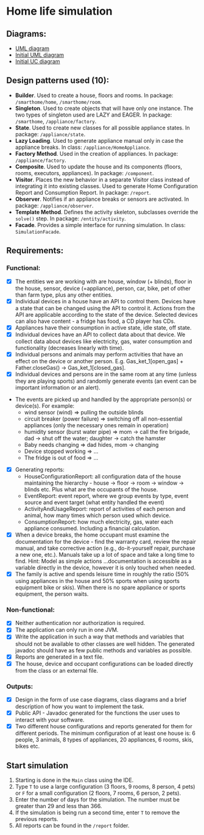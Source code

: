 # Home life simulation

## Diagrams:
- [UML diagram](diagram/uml_final.pdf)
- [Initial UML diagram](diagram/uml_v1.pdf)
- [Initial UC diagram](diagram/uc_v1.pdf)

## Design patterns used (10):
- **Builder**. Used to create a house, floors and rooms. In package: `/smarthome/home`, `/smarthome/room`.
- **Singleton**. Used to create objects that will have only one instance. The two types of singleton used are LAZY and EAGER. In package: `/smarthome`, `/appliance/factory`.
- **State**. Used to create new classes for all possible appliance states. In package: `/appliance/state`.
- **Lazy Loading**. Used to generate appliance manual only in case the appliance breaks. In class: `/appliance/HomeAppliance`.
- **Factory Method**. Used in the creation of appliances. In package: `/appliance/factory`.
- **Composite**. Used to update the house and its components (floors, rooms, executors, appliances). In package: `/component`.
- **Visitor**. Places the new behavior in a separate Visitor class instead of integrating it into existing classes. Used to generate Home Configuration Report and Consumption Report. In package: `/report`.
- **Observer**. Notifies if an appliance breaks or sensors are activated. In package: `/appliance/observer`.
- **Template Method**. Defines the activity skeleton, subclasses override the `solve()` step. In package: `/entity/activity`.
- **Facade**. Provides a simple interface for running simulation. In class: `SimulationFacade`.

## Requirements:

### Functional:
- [x] The entities we are working with are house, window (+ blinds), floor in the house, sensor, device (=appliance), person, car, bike, pet of other than farm type, plus any other entities.
- [x] Individual devices in a house have an API to control them. Devices have a state that can be changed using the API to control it. Actions from the API are applicable according to the state of the device. Selected devices can also have content - a fridge has food, a CD player has CDs.
- [x] Appliances have their consumption in active state, idle state, off state.
- [x] Individual devices have an API to collect data about that device. We collect data about devices like electricity, gas, water consumption and functionality (decreases linearly with time).
- [x] Individual persons and animals may perform activities that have an effect on the device or another person. E.g. Gas_ket_1[open_gas] + Father.closeGas() -> Gas_ket_1[closed_gas].
- [x] Individual devices and persons are in the same room at any time (unless they are playing sports) and randomly generate events (an event can be important information or an alert).
- The events are picked up and handled by the appropriate person(s) or device(s). For example:
    - wind sensor (wind) => pulling the outside blinds 
    - circuit breaker (power failure) => switching off all non-essential appliances (only the necessary ones remain in operation)
    - humidity sensor (burst water pipe) => mom -> call the fire brigade, dad -> shut off the water; daughter -> catch the hamster 
    - Baby needs changing => dad hides, mom -> changing 
    - Device stopped working => ...
    - The fridge is out of food => ...
- [x] Generating reports:
  - HouseConfigurationReport: all configuration data of the house maintaining the hierarchy - house -> floor -> room -> window -> blinds etc. Plus what are the occupants of the house. 
  - EventReport: event report, where we group events by type, event source and event target (what entity handled the event)
  - ActivityAndUsageReport: report of activities of each person and animal, how many times which person used which device. 
  - ConsumptionReport: how much electricity, gas, water each appliance consumed. Including a financial calculation.
- [x] When a device breaks, the home occupant must examine the documentation for the device - find the warranty card, review the repair manual, and take corrective action (e.g., do-it-yourself repair, purchase a new one, etc.). Manuals take up a lot of space and take a long time to find. Hint: Model as simple actions ...documentation is accessible as a variable directly in the device, however it is only touched when needed.
- [x] The family is active and spends leisure time in roughly the ratio (50% using appliances in the house and 50% sports when using sports equipment bike or skis). When there is no spare appliance or sports equipment, the person waits.

### Non-functional:
- [x] Neither authentication nor authorization is required.
- [x] The application can only run in one JVM.
- [x] Write the application in such a way that methods and variables that should not be available to other classes are well hidden. The generated javadoc should have as few public methods and variables as possible.
- [x] Reports are generated in a text file.
- [x] The house, device and occupant configurations can be loaded directly from the class or an external file.

### Outputs:
- [x] Design in the form of use case diagrams, class diagrams and a brief description of how you want to implement the task.
- [x] Public API - Javadoc generated for the functions the user uses to interact with your software.
- [x] Two different house configurations and reports generated for them for different periods. The minimum configuration of at least one house is: 6 people, 3 animals, 8 types of appliances, 20 appliances, 6 rooms, skis, bikes etc. 

## Start simulation

1. Starting is done in the `Main` class using the IDE.
2. Type `T` to use a large configuration (3 floors, 9 rooms, 8 person, 4 pets) or `F` for a small configuration (2 floors, 7 rooms, 6 person, 2 pets).
3. Enter the number of days for the simulation. The number must be greater than 29 and less than 366.
4. If the simulation is being run a second time, enter `T` to remove the previous reports.
5. All reports can be found in the `/report` folder. 
